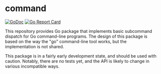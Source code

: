 # command

[![GoDoc](https://img.shields.io/static/v1?label=godoc&message=reference&color=blue)](https://pkg.go.dev/github.com/creachadair/command)
[![Go Report Card](https://goreportcard.com/badge/github.com/creachadair/command)](https://goreportcard.com/report/github.com/creachadair/command)

This repository provides Go package that implements basic subcommand dispatch
for Go command-line programs. The design of this package is based on the way
the "go" command-line tool works, but the implementation is not shared.

This package is in a fairly early development state, and should be used with
caution.  Notably, there are no tests yet, and the API is likely to change in
various incompatible ways.
